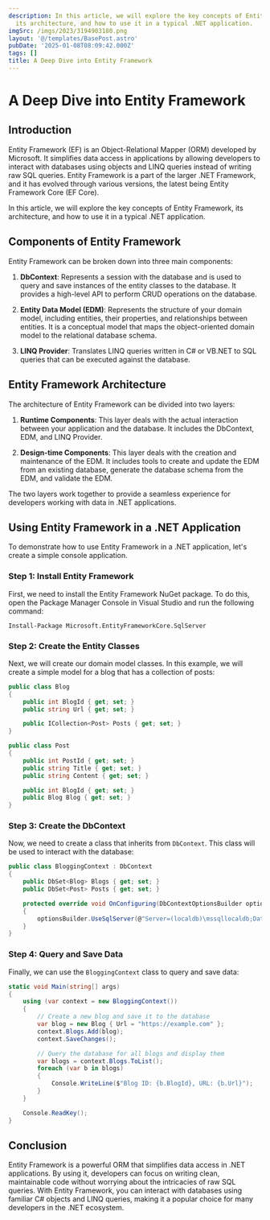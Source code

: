 ```yaml
---
description: In this article, we will explore the key concepts of Entity Framework,
  its architecture, and how to use it in a typical .NET application.
imgSrc: /imgs/2023/3194903180.png
layout: '@/templates/BasePost.astro'
pubDate: '2025-01-08T08:09:42.000Z'
tags: []
title: A Deep Dive into Entity Framework
---
```


# A Deep Dive into Entity Framework

## Introduction

Entity Framework (EF) is an Object-Relational Mapper (ORM) developed by Microsoft. It simplifies data access in applications by allowing developers to interact with databases using objects and LINQ queries instead of writing raw SQL queries. Entity Framework is a part of the larger .NET Framework, and it has evolved through various versions, the latest being Entity Framework Core (EF Core).

In this article, we will explore the key concepts of Entity Framework, its architecture, and how to use it in a typical .NET application.

## Components of Entity Framework

Entity Framework can be broken down into three main components:

1. **DbContext**: Represents a session with the database and is used to query and save instances of the entity classes to the database. It provides a high-level API to perform CRUD operations on the database.

2. **Entity Data Model (EDM)**: Represents the structure of your domain model, including entities, their properties, and relationships between entities. It is a conceptual model that maps the object-oriented domain model to the relational database schema.

3. **LINQ Provider**: Translates LINQ queries written in C# or VB.NET to SQL queries that can be executed against the database.

## Entity Framework Architecture

The architecture of Entity Framework can be divided into two layers:

1. **Runtime Components**: This layer deals with the actual interaction between your application and the database. It includes the DbContext, EDM, and LINQ Provider.

2. **Design-time Components**: This layer deals with the creation and maintenance of the EDM. It includes tools to create and update the EDM from an existing database, generate the database schema from the EDM, and validate the EDM.

The two layers work together to provide a seamless experience for developers working with data in .NET applications.

## Using Entity Framework in a .NET Application

To demonstrate how to use Entity Framework in a .NET application, let's create a simple console application.

### Step 1: Install Entity Framework

First, we need to install the Entity Framework NuGet package. To do this, open the Package Manager Console in Visual Studio and run the following command:

```
Install-Package Microsoft.EntityFrameworkCore.SqlServer
```

### Step 2: Create the Entity Classes

Next, we will create our domain model classes. In this example, we will create a simple model for a blog that has a collection of posts:

```csharp
public class Blog
{
    public int BlogId { get; set; }
    public string Url { get; set; }

    public ICollection<Post> Posts { get; set; }
}

public class Post
{
    public int PostId { get; set; }
    public string Title { get; set; }
    public string Content { get; set; }

    public int BlogId { get; set; }
    public Blog Blog { get; set; }
}
```

### Step 3: Create the DbContext

Now, we need to create a class that inherits from `DbContext`. This class will be used to interact with the database:

```csharp
public class BloggingContext : DbContext
{
    public DbSet<Blog> Blogs { get; set; }
    public DbSet<Post> Posts { get; set; }

    protected override void OnConfiguring(DbContextOptionsBuilder optionsBuilder)
    {
        optionsBuilder.UseSqlServer(@"Server=(localdb)\mssqllocaldb;Database=Blogging;Trusted_Connection=True;");
    }
}
```

### Step 4: Query and Save Data

Finally, we can use the `BloggingContext` class to query and save data:

```csharp
static void Main(string[] args)
{
    using (var context = new BloggingContext())
    {
        // Create a new blog and save it to the database
        var blog = new Blog { Url = "https://example.com" };
        context.Blogs.Add(blog);
        context.SaveChanges();

        // Query the database for all blogs and display them
        var blogs = context.Blogs.ToList();
        foreach (var b in blogs)
        {
            Console.WriteLine($"Blog ID: {b.BlogId}, URL: {b.Url}");
        }
    }

    Console.ReadKey();
}
```

## Conclusion

Entity Framework is a powerful ORM that simplifies data access in .NET applications. By using it, developers can focus on writing clean, maintainable code without worrying about the intricacies of raw SQL queries. With Entity Framework, you can interact with databases using familiar C# objects and LINQ queries, making it a popular choice for many developers in the .NET ecosystem.